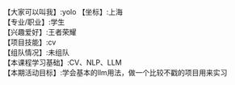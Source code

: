 【大家可以叫我】:yolo
【坐标】:上海    
【专业/职业】:学生  
【兴趣爱好】:王者荣耀    
【项目技能】:cv    
【组队情况】:未组队   
【本课程学习基础】:CV、NLP、LLM    
【本期活动目标】:学会基本的llm用法，做一个比较不戳的项目用来实习  
